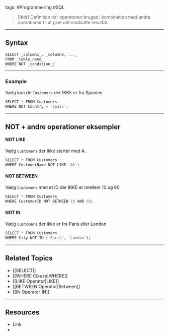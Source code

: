 tags: #Programmering #SQL

> [!tldr] Definition
> `NOT` operatoren bruges i kombination med andre operationer til at give det modsatte resultat.

---

## Syntax
```SQL
SELECT _column1_, _column2, ..._  
FROM _table_name_  
WHERE NOT _condition_;
```

---

### Example
Vælg kun de `Customers` der IKKE er fra Spanien
```SQL
SELECT * FROM Customers  
WHERE NOT Country = 'Spain';
```

---

## NOT + andre operationer eksempler
#### NOT LIKE
Vælg `Customers` der ikke starter med A.
```SQL
SELECT * FROM Customers  
WHERE CustomerName NOT LIKE 'A%';
```

#### NOT BETWEEN
Vælg `Customers` med et ID der IKKE er imellem 10 og 60
```SQL
SELECT * FROM Customers  
WHERE CustomerID NOT BETWEEN 10 AND 60;
```

#### NOT IN
Vælg `Customers` der ikke er fra Paris eller London
```SQL
SELECT * FROM Customers  
WHERE City NOT IN ('Paris', 'London');
```

---

## Related Topics
- [[SELECT]]
- [[WHERE Clause|WHERE]]
- [[LIKE Operator|LIKE]]
- [[BETWEEN Operator|Between]]
- [[IN Operator|IN]]

---

## Resources
- Link
- 